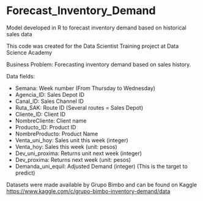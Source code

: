 # Forecast_Inventory_Demand
Model developed in R to forecast inventory demand based on historical sales data

This code was created for the Data Scientist Training project at
Data Science Academy

Business Problem: Forecasting inventory demand based on sales history.

Data fields:
- Semana: Week number (From Thursday to Wednesday)
- Agencia_ID: Sales Depot ID
- Canal_ID: Sales Channel ID
- Ruta_SAK: Route ID (Several routes = Sales Depot)
- Cliente_ID: Client ID
- NombreCliente: Client name
- Producto_ID: Product ID
- NombreProducto: Product Name
- Venta_uni_hoy: Sales unit this week (integer)
- Venta_hoy: Sales this week (unit: pesos)
- Dev_uni_proxima: Returns unit next week (integer)
- Dev_proxima: Returns next week (unit: pesos)
- Demanda_uni_equil: Adjusted Demand (integer) (This is the target to predict)

Datasets were made available by Grupo Bimbo and can be
found on Kaggle
https://www.kaggle.com/c/grupo-bimbo-inventory-demand/data

